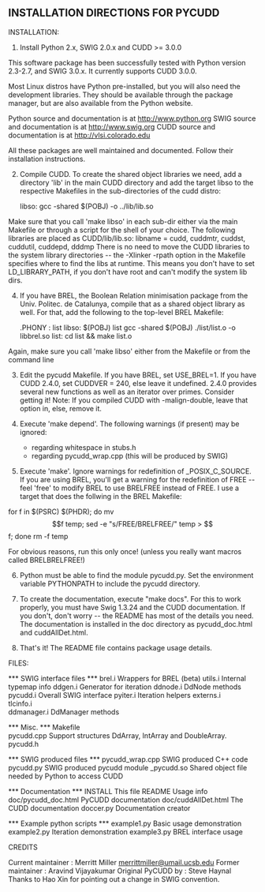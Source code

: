 INSTALLATION DIRECTIONS FOR PYCUDD
----------------------------------

INSTALLATION:

1. Install Python 2.x, SWIG 2.0.x and CUDD >= 3.0.0

This software package has been successfully tested with Python version 2.3-2.7,
and SWIG 3.0.x. It currently supports CUDD 3.0.0.

Most Linux distros have Python pre-installed, but you will also need the development
libraries. They should be available through the package manager, but are also available
from the Python website.

Python source and documentation is at http://www.python.org
SWIG source and documentation is at http://www.swig.org
CUDD source and documentation is at http://vlsi.colorado.edu

All these packages are well maintained and documented. Follow their installation
instructions. 

2. Compile CUDD. To create the shared object libraries we need, add a 
directory 'lib' in the main CUDD directory and add the target libso to the 
respective Makefiles in the sub-directories of the cudd distro: 

	libso:
  		gcc -shared $(POBJ) -o ../lib/lib<libname>.so

Make sure that you call 'make libso' in each sub-dir either via the main Makefile
or through a script for the shell of your choice.
The following libraries are placed as CUDD/lib/lib<libname>.so: 
        libname = cudd, cuddmtr, cuddst, cuddutil, cuddepd, dddmp
There is no need to move the CUDD libraries to the system library directories --
the -Xlinker -rpath option in the Makefile specifies where to find the libs at 
runtime. This means you don't have to set LD_LIBRARY_PATH, if you don't have root
and can't modify the system lib dirs.

4. If you have BREL, the Boolean Relation minimisation package from the Univ. 
Politec. de Catalunya, compile that as a shared object library as well. 
For that, add the following to the top-level BREL Makefile:
        
	.PHONY : list
	libso:  $(POBJ) list
		gcc -shared $(POBJ) ./list/list.o -o libbrel.so
	list:
		cd list && make list.o

Again, make sure you call 'make libso' either from the Makefile or from the command line

3. Edit the pycudd Makefile. If you have BREL, set USE_BREL=1.
If you have CUDD 2.4.0, set CUDDVER = 240, else leave it undefined. 2.4.0 provides
several new functions as well as an iterator over primes. Consider getting it!
Note: If you compiled CUDD with -malign-double, leave that option in, else, remove it. 

4. Execute 'make depend'. The following warnings (if present) may be ignored:
   - regarding whitespace in stubs.h
   - regarding pycudd_wrap.cpp (this will be produced by SWIG) 

5. Execute 'make'. Ignore warnings for redefinition of _POSIX_C_SOURCE. If you are using
BREL, you'll get a warning for the redefinition of FREE -- feel 'free' to modify BREL to
use BRELFREE instead of FREE. I use a target that does the follwing in the BREL Makefile: 
	
for f in $(PSRC) $(PHDR); do mv $$f temp; sed -e "s/FREE/BRELFREE/" temp > $$f; done
rm -f temp

For obvious reasons, run this only once! (unless you really want macros called BRELBRELFREE!)

6. Python must be able to find the module pycudd.py. Set the environment 
variable PYTHONPATH to include the pycudd directory.

7. To create the documentation, execute "make docs". For this to work properly,
you must have Swig 1.3.24 and the CUDD documentation. If you don't, don't worry -- 
the README has most of the details you need. The documentation is installed in
the doc directory as pycudd_doc.html and cuddAllDet.html.

8. That's it! The README file contains package usage details. 

FILES:

*** SWIG interface files ***
brel.i          Wrappers for BREL (beta)
utils.i         Internal typemap info
ddgen.i         Generator for iteration
ddnode.i        DdNode methods
pycudd.i        Overall SWIG interface
pyiter.i        Iteration helpers
externs.i       
tlcinfo.i      
ddmanager.i     DdManager methods

*** Misc. ***
Makefile      
pycudd.cpp      Support structures DdArray, IntArray and DoubleArray. 
pycudd.h        
             
*** SWIG produced files *** 
pycudd_wrap.cpp	SWIG produced C++ code
pycudd.py	SWIG produced pycudd module
_pycudd.so	Shared object file needed by Python to access CUDD

*** Documentation ***
INSTALL             This file
README              Usage info
doc/pycudd_doc.html PyCUDD documentation
doc/cuddAllDet.html The CUDD documentation
doccer.py           Documentation creator

*** Example python scripts ***
example1.py     Basic usage demonstration
example2.py     Iteration demonstration
example3.py     BREL interface usage

CREDITS

Current maintainer : Merritt Miller
                     merrittmiller@umail.ucsb.edu
Former maintainer  : Aravind Vijayakumar
Original PyCUDD by : Steve Haynal
Thanks to Hao Xin for pointing out a change in SWIG convention.
